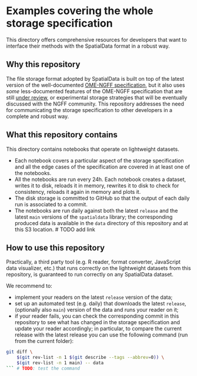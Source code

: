 # Examples covering the whole storage specification

This directory offers comprehensive resources for developers that want to interface their methods with the SpatialData format in a robust way.

## Why this repository
The file storage format adopted by SpatialData is built on top of the latest version of the well-documented [OME-NGFF specification](https://ngff.openmicroscopy.org/latest/index.html), but it also uses *some* less-documented features of the OME-NGFF specification that are still [under review](https://github.com/ome/ngff/pulls?q=is%3Apr+is%3Aopen+sort%3Aupdated-desc), or experimental storage strategies that will be eventually discussed with the NGFF community.
This repository addresses the need for communicating the storage specification to other developers in a complete and robust way.

## What this repository contains
This directory contains notebooks that operate on lightweight datasets.
- Each notebook covers a particular aspect of the storage specification and all the edge cases of the specification are covered in at least one of the notebooks.
- All the notebooks are run every 24h. Each notebook creates a dataset, writes it to disk, reloads it in memory, rewrites it to disk to check for consistency, reloads it again in memory and plots it.
- The disk storage is committed to GitHub so that the output of each daily run is associated to a commit.
- The notebooks are run daily against both the latest `release` and the latest `main` versions of the `spatialdata` library; the corresponding produced data is available in the `data` directory of this repository and at this S3 location. # TODO add link

## How to use this repository
Practically, a third party tool (e.g. R reader, format converter, JavaScript data visualizer, etc.) that runs correctly on the lightweight datasets from this repository, is guaranteed to run correctly on any SpatialData dataset.

We recommend to:
- implement your readers on the latest `release` version of the data;
- set up an automated test (e.g. daily) that downloads the latest `release`, (optionally also `main`) version of the data and runs your reader on it;
- if your reader fails, you can check the corresponding commit in this repository to see what has changed in the storage specification and update your reader accordingly; in particular, to compare the current release with the latest release you can use the following command (run from the current folder):
```bash
git diff \
    $(git rev-list -n 1 $(git describe --tags --abbrev=0)) \
    $(git rev-list -n 1 main) -- data
``` # TODO: test the command

